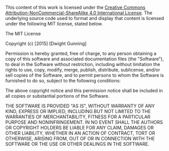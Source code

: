 This content of this work is licensed under the [Creative Commons Attribution-NonCommercial-ShareAlike 4.0 International License](http://creativecommons.org/licenses/by-nc-sa/4.0/). The underlying source code used to format and display that content is licensed under the following MIT license, stated below.

The MIT License

Copyright (c) [2015] [Dwight Gunning]

Permission is hereby granted, free of charge, to any person obtaining a copy
of this software and associated documentation files (the "Software"), to deal
in the Software without restriction, including without limitation the rights
to use, copy, modify, merge, publish, distribute, sublicense, and/or sell
copies of the Software, and to permit persons to whom the Software is
furnished to do so, subject to the following conditions:

The above copyright notice and this permission notice shall be included in all
copies or substantial portions of the Software.

THE SOFTWARE IS PROVIDED "AS IS", WITHOUT WARRANTY OF ANY KIND, EXPRESS OR
IMPLIED, INCLUDING BUT NOT LIMITED TO THE WARRANTIES OF MERCHANTABILITY,
FITNESS FOR A PARTICULAR PURPOSE AND NONINFRINGEMENT. IN NO EVENT SHALL THE
AUTHORS OR COPYRIGHT HOLDERS BE LIABLE FOR ANY CLAIM, DAMAGES OR OTHER
LIABILITY, WHETHER IN AN ACTION OF CONTRACT, TORT OR OTHERWISE, ARISING FROM,
OUT OF OR IN CONNECTION WITH THE SOFTWARE OR THE USE OR OTHER DEALINGS IN THE
SOFTWARE.
